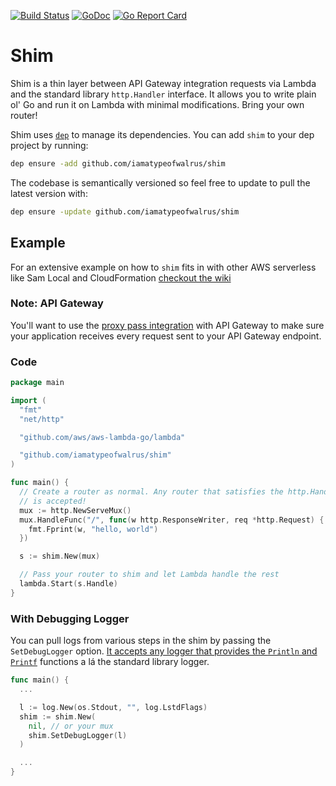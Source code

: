 [![Build Status](https://codebuild.us-west-2.amazonaws.com/badges?uuid=eyJlbmNyeXB0ZWREYXRhIjoibkxJRnI0U3VBaTBEWnRpQlBLOGNMOE1Lb2dTSzlUTDVJRHJTcHdmOTk1ZFVKSGVwbzFjdm5ybG9WZTZFUWtpaFdoSnh0RVNROW9aTVFhZzVIb1BOVHpNPSIsIml2UGFyYW1ldGVyU3BlYyI6Ikk2VFlCMEh3M3kzRDJuQnQiLCJtYXRlcmlhbFNldFNlcmlhbCI6MX0%3D&branch=master)](https://codebuild.us-west-2.amazonaws.com/badges?uuid=eyJlbmNyeXB0ZWREYXRhIjoibkxJRnI0U3VBaTBEWnRpQlBLOGNMOE1Lb2dTSzlUTDVJRHJTcHdmOTk1ZFVKSGVwbzFjdm5ybG9WZTZFUWtpaFdoSnh0RVNROW9aTVFhZzVIb1BOVHpNPSIsIml2UGFyYW1ldGVyU3BlYyI6Ikk2VFlCMEh3M3kzRDJuQnQiLCJtYXRlcmlhbFNldFNlcmlhbCI6MX0%3D&branch=master)
[![GoDoc](https://godoc.org/github.com/iamatypeofwalrus/shim?status.svg)](https://godoc.org/github.com/iamatypeofwalrus/shim)
[![Go Report Card](https://goreportcard.com/badge/github.com/iamatypeofwalrus/shim)](https://goreportcard.com/report/github.com/iamatypeofwalrus/shim)

# Shim
Shim is a thin layer between API Gateway integration requests via Lambda and the standard library `http.Handler` interface. It allows you to write plain ol' Go and run it on Lambda with minimal modifications. Bring your own router!

Shim uses [`dep`](https://golang.github.io/dep/) to manage its dependencies. You can add `shim` to your dep project by running:

```sh
dep ensure -add github.com/iamatypeofwalrus/shim
```

The codebase is semantically versioned so feel free to update to pull the latest version with:

```sh
dep ensure -update github.com/iamatypeofwalrus/shim
```

## Example
For an extensive example on how to `shim` fits in with other AWS serverless like Sam Local and CloudFormation [checkout the wiki](https://github.com/iamatypeofwalrus/shim/wiki/Example:-AWS-Sam-Local)

### Note: API Gateway
You'll want to use the [proxy pass integration](https://docs.aws.amazon.com/apigateway/latest/developerguide/api-gateway-set-up-simple-proxy.html) with API Gateway to make sure your application receives every request sent to your API Gateway endpoint.

### Code
```go
package main

import (
  "fmt"
  "net/http"

  "github.com/aws/aws-lambda-go/lambda"

  "github.com/iamatypeofwalrus/shim"
)

func main() {
  // Create a router as normal. Any router that satisfies the http.Handler interface
  // is accepted!
  mux := http.NewServeMux()
  mux.HandleFunc("/", func(w http.ResponseWriter, req *http.Request) {
    fmt.Fprint(w, "hello, world")
  })

  s := shim.New(mux)

  // Pass your router to shim and let Lambda handle the rest
  lambda.Start(s.Handle)
}
```

### With Debugging Logger
You can pull logs from various steps in the shim by passing the `SetDebugLogger` option. [It accepts any logger that provides
the `Println` and `Printf`](https://github.com/iamatypeofwalrus/shim/blob/56bb8c10bbb8e36d964551ceace772f675141ec8/log.go#L5) functions a lá the standard library logger.

```go
func main() {
  ...

  l := log.New(os.Stdout, "", log.LstdFlags)
  shim := shim.New(
    nil, // or your mux
    shim.SetDebugLogger(l)
  )

  ...
}
```
